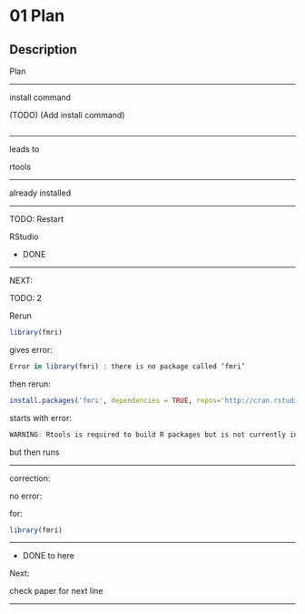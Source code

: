 # 01 Plan

## Description

Plan

____

install command

(TODO) (Add install command)

```r

```

____

leads to 

rtools

____

already installed

____

TODO: Restart

RStudio

- DONE

____

NEXT:

TODO: 2

Rerun

```r
library(fmri)
```

gives error:

```r
Error in library(fmri) : there is no package called ‘fmri’
```

then rerun:

```r
install.packages('fmri', dependencies = TRUE, repos='http://cran.rstudio.com/')
```

starts with error:

```r
WARNING: Rtools is required to build R packages but is not currently installed. Please download and install the appropriate version of Rtools before proceeding:
```

but then runs

____

correction:

no error:

for:

```r
library(fmri)
```

____

- DONE to here

Next:

check paper for next line

____


